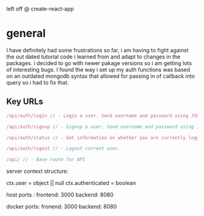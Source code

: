 left off @ create-react-app

# general

  I have definitely had some frustrations so far, i am
  having to fight against the out dated tutorial code i learned from and adapt to changes in the packages. i decided to go with newer pakage versions so i am getting lots of interesting bugs. I found the way i set up my auth functions was based on an outdated mongodb syntax that allowed for passing in of callback into query so i had to fix that.


## Key URLs
```javascript
/api/auth/login // - Login a user. Send username and password using JSON in the request body.

/api/auth/signup // - Signup a user. Send username and password using JSON in the request body.

/api/auth/status // - Get information on whether you are currently logged in.

/api/auth/logout // - Logout current user.

/api/ // - Base route for API
```

server context structure:

ctx.user = object || null
ctx.authenticated = boolean



host ports :
  frontend: 3000
  backend: 8080

docker ports:
  fronend: 3000
  backend: 8080
